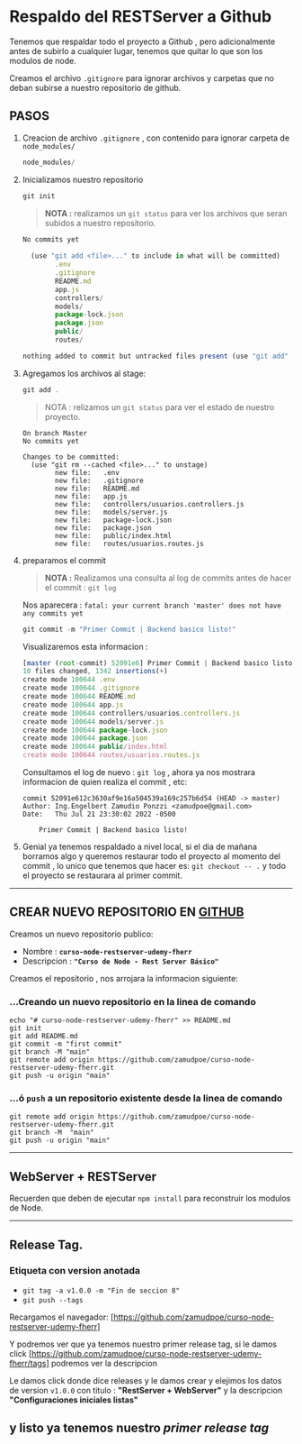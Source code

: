 # Respaldo del RESTServer a Github 

Tenemos que respaldar todo el proyecto a Github , pero adicionalmente antes de subirlo a cualquier lugar, tenemos que quitar lo que son los modulos de node.

Creamos el archivo ``.gitignore`` para ignorar archivos y carpetas que no deban subirse a nuestro repositorio de github. 


## PASOS

1. Creacion de archivo ``.gitignore`` , con contenido para ignorar carpeta de ``node_modules/`` 

    ```javascript
    node_modules/ 
    ```

1. Inicializamos nuestro repositorio  
  
    ```javascript
    git init 
    ```
    > **NOTA :**  realizamos un ``git status`` para ver los archivos que seran subidos a nuestro repositorio. 

    ```javascript
    No commits yet
                                                                                            Untracked files:
      (use "git add <file>..." to include in what will be committed)
            .env
            .gitignore
            README.md
            app.js
            controllers/
            models/
            package-lock.json
            package.json
            public/
            routes/

    nothing added to commit but untracked files present (use "git add" to track)
    ```


1. Agregamos los archivos al stage:  

    ```javascript
    git add .
    ```
    > NOTA : relizamos un ``git status``  para ver el estado de nuestro proyecto. 


    ```unix 
    On branch Master                                                                         
    No commits yet
                                                                                            Changes to be committed:
      (use "git rm --cached <file>..." to unstage)
            new file:   .env
            new file:   .gitignore
            new file:   README.md
            new file:   app.js
            new file:   controllers/usuarios.controllers.js
            new file:   models/server.js
            new file:   package-lock.json
            new file:   package.json
            new file:   public/index.html
            new file:   routes/usuarios.routes.js
    ```
   
1. preparamos el commit 

    > **NOTA :** Realizamos una consulta al log de commits antes de hacer el commit : ``git log`` 

    Nos aparecera : ``fatal: your current branch 'master' does not have any commits yet``

    ```javascript
    git commit -m "Primer Commit | Backend basico listo!"
    ```

    Visualizaremos esta informacion : 
    
    ```javascript
    [master (root-commit) 52091e6] Primer Commit | Backend basico listo!
    10 files changed, 1342 insertions(+)
    create mode 100644 .env
    create mode 100644 .gitignore
    create mode 100644 README.md
    create mode 100644 app.js
    create mode 100644 controllers/usuarios.controllers.js
    create mode 100644 models/server.js
    create mode 100644 package-lock.json
    create mode 100644 package.json
    create mode 100644 public/index.html
    create mode 100644 routes/usuarios.routes.js
    ```

    Consultamos el log de nuevo : ``git log`` , ahora ya nos mostrara informacion de quien realiza el commit , etc: 

    ```unix
    commit 52091e612c3630af9e16a504539a169c257b6d54 (HEAD -> master)
    Author: Ing.Engelbert Zamudio Ponzzi <zamudpoe@gmail.com>
    Date:   Thu Jul 21 23:30:02 2022 -0500

        Primer Commit | Backend basico listo!
    ```

3. Genial ya tenemos respaldado a nivel local, si el dia de mañana borramos algo y queremos restaurar todo el proyecto al momento del commit , lo unico que tenemos que hacer es:  ``git checkout -- .`` y todo el proyecto se restaurara al primer commit. 

 
--- 

## CREAR NUEVO REPOSITORIO EN [GITHUB] 

Creamos un nuevo repositorio publico: 

* Nombre : **``curso-node-restserver-udemy-fherr``** 
* Descripcion : **``"Curso de Node - Rest Server Básico"``** 
  
Creamos el repositorio , nos arrojara la informacion siguiente: 


### **…Creando un nuevo repositorio en la linea de comando**

  ```unix
  echo "# curso-node-restserver-udemy-fherr" >> README.md
  git init
  git add README.md
  git commit -m "first commit"
  git branch -M "main"
  git remote add origin https://github.com/zamudpoe/curso-node-restserver-udemy-fherr.git
  git push -u origin "main"
  ```

### ...ó **``push`` a un repositorio existente desde la linea de comando** 

  ```unix
  git remote add origin https://github.com/zamudpoe/curso-node-restserver-udemy-fherr.git
  git branch -M  "main"
  git push -u origin "main"
  ```

--- 
## WebServer + RESTServer 

Recuerden que deben de ejecutar ```npm install``` para reconstruir los modulos de Node. 

--- 
## Release Tag.  

### Etiqueta con version anotada 

* ```git tag -a v1.0.0 -m "Fin de seccion 8"``` 
* ```git push --tags``` 


Recargamos el navegador: [https://github.com/zamudpoe/curso-node-restserver-udemy-fherr] 

Y podremos ver que ya tenemos nuestro primer release tag, si le damos click [https://github.com/zamudpoe/curso-node-restserver-udemy-fherr/tags] podremos ver la descripcion 


Le damos click donde dice releases y le damos crear y elejimos los datos de version ``v1.0.0`` con titulo : **"RestServer + WebServer"** y la descripcion **"Configuraciones iniciales listas"** 

y listo ya tenemos nuestro _**primer release tag**_  
--- 
[GITHUB]:(http://github.com)
[https://github.com/zamudpoe/curso-node-restserver-udemy-fherr]:(https://github.com/zamudpoe/curso-node-restserver-udemy-fherr)
[https://github.com/zamudpoe/curso-node-restserver-udemy-fherr/tags]:(https://github.com/zamudpoe/curso-node-restserver-udemy-fherr/tags)
